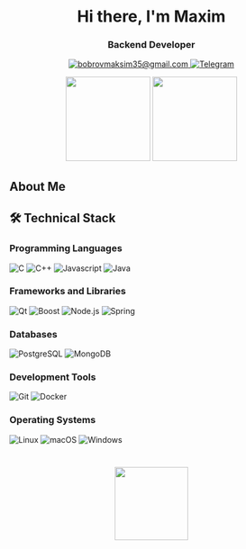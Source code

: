 <div id="header" align="center">
	<h1>Hi there, I'm Maxim</h1>
	<h3>Backend Developer</h3>
</div>
<div id="socials" align="center">
	</a>
	<a href="bobrovmaksim35@gmail.com">
		<img src="https://img.shields.io/badge/Gmail-blue?style=for-the-badge&logo=gmail&logoColor=white" alt="bobrovmaksim35@gmail.com"/>
	</a>
	<a href="https://t.me/fersko">
		<img src="https://img.shields.io/badge/Telegram-blue?style=for-the-badge&logo=telegram&logoColor=white" alt="Telegram"/>
	</a>
</div>

<p align='center'>

   <a href="https://github-readme-stats.vercel.app/api?username=maximfersko&show_icons=true&count_private=true">
       <img height=150 src="https://github-readme-stats.vercel.app/api?username=maximfersko&show_icons=true&count_private=true"/></a>
   <a href="https://github.com/maximfersko/github-readme-stats">
       <img height=150 src="https://github-readme-stats.vercel.app/api/top-langs/?username=maximfersko&layout=compact"/></a>

</p>

## About Me


## 🛠 Technical Stack

### Programming Languages
 ![C](https://img.shields.io/badge/-C-A8B9CC?logo=c&logoColor=white)
 ![C++](https://img.shields.io/badge/-C++-00599C?logo=cplusplus&logoColor=white)
 ![Javascript](https://img.shields.io/badge/-JavaScript-F7DF1E?logo=javascript&logoColor=black)
 ![Java](https://img.shields.io/badge/-Java-007396?logo=java&logoColor=white)

### Frameworks and Libraries
 ![Qt](https://img.shields.io/badge/-Qt-41CD52?logo=qt&logoColor=white)
 ![Boost](https://img.shields.io/badge/-Boost-F69220?logo=boost&logoColor=white)
 ![Node.js](https://img.shields.io/badge/-Node.js-339933?logo=node.js&logoColor=white)
 ![Spring](https://img.shields.io/badge/-Spring-6DB33F?logo=spring&logoColor=white)

### Databases
 ![PostgreSQL](https://img.shields.io/badge/-PostgreSQL-316192?logo=postgresql&logoColor=white)
 ![MongoDB](https://img.shields.io/badge/-MongoDB-47A248?logo=mongodb&logoColor=white)

### Development Tools
![Git](https://img.shields.io/badge/-Git-F05032?logo=git&logoColor=white)
 ![Docker](https://img.shields.io/badge/-Docker-2496ED?logo=docker&logoColor=white)

### Operating Systems
![Linux](https://img.shields.io/badge/-Linux-FCC624?logo=linux&logoColor=black)
![macOS](https://img.shields.io/badge/-macOS-000000?logo=apple&logoColor=white)
![Windows](https://img.shields.io/badge/-Windows-0078D6?logo=windows&logoColor=white)

  

<div align="center" style="margin: 40px 0">
   <a href="https://github.com/maximferslo/github-profile-views-counter">
       <img width="130px" src="https://komarev.com/ghpvc/?username=maximfersko&color=00BFFF">
   </a>
</div>

<!--
**maximfersko/maximfersko** is a ✨ _special_ ✨ repository because its `README.md` (this file) appears on your GitHub profile.

Here are some ideas to get you started:

- 🔭 I’m currently working on ...
- 🌱 I’m currently learning ...
- 👯 I’m looking to collaborate on ...
- 🤔 I’m looking for help with ...
- 💬 Ask me about ...
- 📫 How to reach me: ...
- 😄 Pronouns: ...
- ⚡ Fun fact: ...
-->
